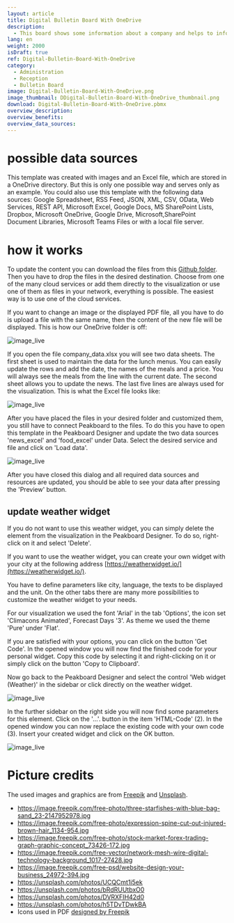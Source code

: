 ```yaml
---
layout: article
title: Digital Bulletin Board With OneDrive
description: 
  - This board shows some information about a company and helps to inform employees about news. All news, images and the PDF can be maintained within a single folder in OneDrive.
lang: en
weight: 2000
isDraft: true
ref: Digital-Bulletin-Board-With-OneDrive
category:
  - Administration
  - Reception
  - Bulletin Board
image: Digital-Bulletin-Board-With-OneDrive.png
image_thumbnail: DDigital-Bulletin-Board-With-OneDrive_thumbnail.png
download: Digital-Bulletin-Board-With-OneDrive.pbmx
overview_description:
overview_benefits:
overview_data_sources:
---
```


# possible data sources

This template was created with images and an Excel file, which are stored in a OneDrive directory. But this is only one possible way and serves only as an example. You could also use this template with the following data sources: Google Spreadsheet, RSS Feed, JSON, XML, CSV, OData, Web Services, REST API, Microsoft Excel, Google Docs, MS SharePoint Lists, Dropbox, Microsoft OneDrive, Google Drive, Microsoft,SharePoint Document Libraries, Microsoft Teams Files or with a local file server.

# how it works

To update the content you can download the files from this [Github folder](https://github.com/Peakboard/peakboard-templates.github.io/tree/master/_templates/Digital-Bulletin-Board-With-OneDrive/data-files). Then you have to drop the files in the desired destination. Choose from one of the many cloud services or add them directly to the visualization or use one of them as files in your network, everything is possible. The easiest way is to use one of the cloud services.

If you want to change an image or the displayed PDF file, all you have to do is upload a file with the same name, then the content of the new file will be displayed. This is how our OneDrive folder is off:

![image_live](img/OneDrive-Data-Overview.png)

If you open the file company_data.xlsx you will see two data sheets. The first sheet is used to maintain the data for the lunch menus. You can easily update the rows and add the date, the names of the meals and a price. You will always see the meals from the line with the current date. The second sheet allows you to update the news. The last five lines are always used for the visualization. This is what the Excel file looks like:

![image_live](img/Excel-Data-Structure.png)

After you have placed the files in your desired folder and customized them, you still have to connect Peakboard to the files. To do this you have to open this template in the Peakboard Designer and update the two data sources 'news_excel' and 'food_excel' under Data. Select the desired service and file and click on 'Load data'.

![image_live](img/Excel-Data-Source-Selection.png)

After you have closed this dialog and all required data sources and resources are updated, you should be able to see your data after pressing the 'Preview' button.

## update weather widget

If you do not want to use this weather widget, you can simply delete the element from the visualization in the Peakboard Designer. To do so, right-click on it and select 'Delete'.

If you want to use the weather widget, you can create your own widget with your city at the following address [https://weatherwidget.io/](https://weatherwidget.io/).

You have to define parameters like city, language, the texts to be displayed and the unit.
On the other tabs there are many more possibilities to customize the weather widget to your needs.

For our visualization we used the font 'Arial' in the tab 'Options', the icon set 'Climacons Animated', Forecast Days '3'.
As theme we used the theme 'Pure' under 'Flat'.

If you are satisfied with your options, you can click on the button 'Get Code'. In the opened window you will now find the finished code for your personal widget. Copy this code by selecting it and right-clicking on it or simply click on the button 'Copy to Clipboard'.

Now go back to the Peakboard Designer and select the control 'Web widget (Weather)' in the sidebar or click directly on the weather widget. 

![image_live](img/select_weather_widget.gif)

In the further sidebar on the right side you will now find some parameters for this element. Click on the '...'. button in the item 'HTML-Code' (2). In the opened window you can now replace the existing code with your own code (3). Insert your created widget and click on the OK button.

![image_live](img/web_widget_code.png)

# Picture credits

The used images and graphics are from [Freepik](http://freepik.com/) and [Unsplash](https://unsplash.com/). 

- https://image.freepik.com/free-photo/three-starfishes-with-blue-bag-sand_23-2147952978.jpg
- https://image.freepik.com/free-photo/expression-spine-cut-out-injured-brown-hair_1134-954.jpg
- https://image.freepik.com/free-photo/stock-market-forex-trading-graph-graphic-concept_73426-172.jpg
- https://image.freepik.com/free-vector/network-mesh-wire-digital-technology-background_1017-27428.jpg
- https://image.freepik.com/free-psd/website-design-your-business_24972-394.jpg
- https://unsplash.com/photos/UCQCmt1i5ek
- https://unsplash.com/photos/bRdRUUtbxO0
- https://unsplash.com/photos/DVRXFIH42d0
- https://unsplash.com/photos/h5TDvTDwkBA
- Icons used in PDF [designed by Freepik](http://freepik.com/)